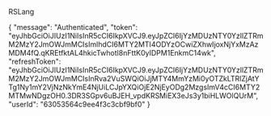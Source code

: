 RSLang


{
    "message": "Authenticated",
    "token": "eyJhbGciOiJIUzI1NiIsInR5cCI6IkpXVCJ9.eyJpZCI6IjYzMDUzNTY0YzllZTRmM2MzY2JmOWJmMCIsImlhdCI6MTY2MTI4ODYzOCwiZXhwIjoxNjYxMzAzMDM4fQ.qKREtfktAL4hkicTwhotl8nFttK0yIDPM1EnkmC14wk",
    "refreshToken": "eyJhbGciOiJIUzI1NiIsInR5cCI6IkpXVCJ9.eyJpZCI6IjYzMDUzNTY0YzllZTRmM2MzY2JmOWJmMCIsInRva2VuSWQiOiJjMTY4MmYzMi0yOTZkLTRlZjAtYTg1Ny1mY2VjNzNkYmE4NjUiLCJpYXQiOjE2NjEyODg2MzgsImV4cCI6MTY2MTMwNDgzOH0.3DR3SGpv6uBJEH_vpdKRSMiEX3eJs3y1biHLWOlQUrM",
    "userId": "63053564c9ee4f3c3cbf9bf0"
}
